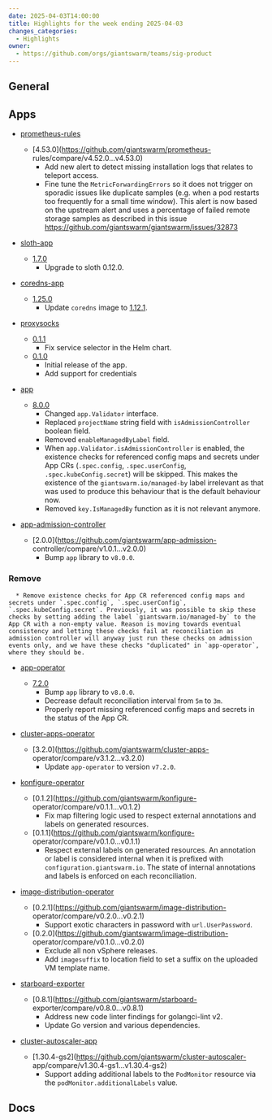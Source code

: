 ```yaml
---
date: 2025-04-03T14:00:00
title: Highlights for the week ending 2025-04-03
changes_categories:
  - Highlights
owner:
  - https://github.com/orgs/giantswarm/teams/sig-product
---
```


## General

<!-- This where BREAKING CHANGES ARE HIGHLIGHTED -->

## Apps

- [prometheus-rules](https://github.com/giantswarm/prometheus-rules) 
  - [4.53.0](https://github.com/giantswarm/prometheus-
rules/compare/v4.52.0...v4.53.0) 
      * Add new alert to detect missing installation logs that relates to teleport access.
      * Fine tune the `MetricForwardingErrors` so it does not trigger on sporadic issues like duplicate samples (e.g. when a pod restarts too frequently for a small time window). This alert is now based on the upstream alert and uses a percentage of failed remote storage samples as described in this issue https://github.com/giantswarm/giantswarm/issues/32873
- [sloth-app](https://github.com/giantswarm/sloth-app) 
  - [1.7.0](https://github.com/giantswarm/sloth-app/compare/v1.6.0...v1.7.0) 
      * Upgrade to sloth 0.12.0.
- [coredns-app](https://github.com/giantswarm/coredns-app) 
  - [1.25.0](https://github.com/giantswarm/coredns-app/compare/v1.24.0...v1.25.0)
      * Update `coredns` image to [1.12.1](https://github.com/coredns/coredns/releases/tag/v1.12.1).
- [proxysocks](https://github.com/giantswarm/proxysocks) 
  - [0.1.1](https://github.com/giantswarm/proxysocks/compare/v0.1.0...v0.1.1) 
      * Fix service selector in the Helm chart.
  - [0.1.0](https://github.com/giantswarm/proxysocks/releases/tag/v0.1.0) 
      * Initial release of the app.
      * Add support for credentials 


- [app](https://github.com/giantswarm/app) 
  - [8.0.0](https://github.com/giantswarm/app/compare/v7.1.0...v8.0.0) 
      * Changed `app.Validator` interface.
      * Replaced `projectName` string field with `isAdmissionController` boolean field.
      * Removed `enableManagedByLabel` field.
      * When `app.Validator.isAdmissionController` is enabled, the existence checks for referenced config maps and secrets under App CRs (`.spec.config`, `.spec.userConfig`, `.spec.kubeConfig.secret`) will be skipped. This makes the existence of the `giantswarm.io/managed-by` label irrelevant as that was used to produce this behaviour that is the default behaviour now.
      * Removed `key.IsManagedBy` function as it is not relevant anymore.
- [app-admission-controller](https://github.com/giantswarm/app-admission-controller) 
  - [2.0.0](https://github.com/giantswarm/app-admission-
controller/compare/v1.0.1...v2.0.0) 
      * Bump `app` library to `v8.0.0`.
### Remove
      * Remove existence checks for App CR referenced config maps and secrets under `.spec.config`, `.spec.userConfig`, `.spec.kubeConfig.secret`. Previously, it was possible to skip these checks by setting adding the label `giantswarm.io/managed-by` to the App CR with a non-empty value. Reason is moving towards eventual consistency and letting these checks fail at reconciliation as admission controller will anyway just run these checks on admission events only, and we have these checks "duplicated" in `app-operator`, where they should be.
- [app-operator](https://github.com/giantswarm/app-operator) 
  - [7.2.0](https://github.com/giantswarm/app-operator/compare/v7.1.1...v7.2.0) 
      * Bump `app` library to `v8.0.0`.
      * Decrease default reconciliation interval from `5m` to `3m`.
      * Properly report missing referenced config maps and secrets in the status of the App CR.
- [cluster-apps-operator](https://github.com/giantswarm/cluster-apps-operator) 
  - [3.2.0](https://github.com/giantswarm/cluster-apps-
operator/compare/v3.1.2...v3.2.0) 
      * Update `app-operator` to version `v7.2.0`.
- [konfigure-operator](https://github.com/giantswarm/konfigure-operator) 
  - [0.1.2](https://github.com/giantswarm/konfigure-
operator/compare/v0.1.1...v0.1.2) 
      * Fix map filtering logic used to respect external annotations and labels on generated resources.
  - [0.1.1](https://github.com/giantswarm/konfigure-
operator/compare/v0.1.0...v0.1.1) 
      * Respect external labels on generated resources. An annotation or label is considered internal when it is prefixed with `configuration.giantswarm.io`. The state of internal annotations and labels is enforced on each reconciliation. 


- [image-distribution-operator](https://github.com/giantswarm/image-distribution-operator) 
  - [0.2.1](https://github.com/giantswarm/image-distribution-
operator/compare/v0.2.0...v0.2.1) 
      * Support exotic characters in password with `url.UserPassword`.
  - [0.2.0](https://github.com/giantswarm/image-distribution-
operator/compare/v0.1.0...v0.2.0) 
      * Exclude all non vSphere releases.
      * Add `imagesuffix` to location field to set a suffix on the uploaded VM template name. 


- [starboard-exporter](https://github.com/giantswarm/starboard-exporter) 
  - [0.8.1](https://github.com/giantswarm/starboard-
exporter/compare/v0.8.0...v0.8.1) 
      * Address new code linter findings for golangci-lint v2.
      * Update Go version and various dependencies.
- [cluster-autoscaler-app](https://github.com/giantswarm/cluster-autoscaler-app) 
  - [1.30.4-gs2](https://github.com/giantswarm/cluster-autoscaler-
app/compare/v1.30.4-gs1...v1.30.4-gs2) 
      * Support adding additional labels to the `PodMonitor` resource via the `podMonitor.additionalLabels` value.

## Docs

<!-- FER is filling this one -->
